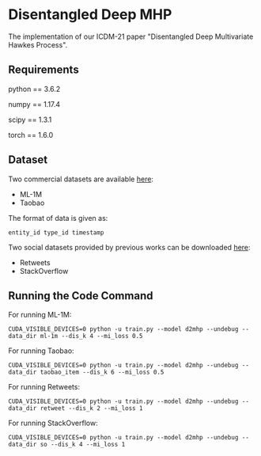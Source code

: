 # Disentangled Deep MHP

The implementation of our ICDM-21 paper "Disentangled Deep Multivariate Hawkes Process".

## Requirements

python == 3.6.2

numpy == 1.17.4

scipy == 1.3.1

torch == 1.6.0

## Dataset

Two commercial datasets are available [here](https://drive.google.com/drive/folders/1wK7nNyBZ9v3P2lm0w4gtbqPjk1H3NRrl?usp=sharing):

- ML-1M
- Taobao

The format of data is given as:

```
entity_id type_id timestamp
```

Two social datasets provided by previous works can be downloaded [here](https://drive.google.com/drive/folders/0BwqmV0EcoUc8UklIR1BKV25YR1U):

- Retweets
- StackOverflow

## Running the Code Command


For running ML-1M:

```
CUDA_VISIBLE_DEVICES=0 python -u train.py --model d2mhp --undebug --data_dir ml-1m --dis_k 4 --mi_loss 0.5
```

For running Taobao:

```
CUDA_VISIBLE_DEVICES=0 python -u train.py --model d2mhp --undebug --data_dir taobao_item --dis_k 6 --mi_loss 0.5
```

For running Retweets:

```
CUDA_VISIBLE_DEVICES=0 python -u train.py --model d2mhp --undebug --data_dir retweet --dis_k 2 --mi_loss 1
```


For running StackOverflow:

```
CUDA_VISIBLE_DEVICES=0 python -u train.py --model d2mhp --undebug --data_dir so --dis_k 4 --mi_loss 1
```
